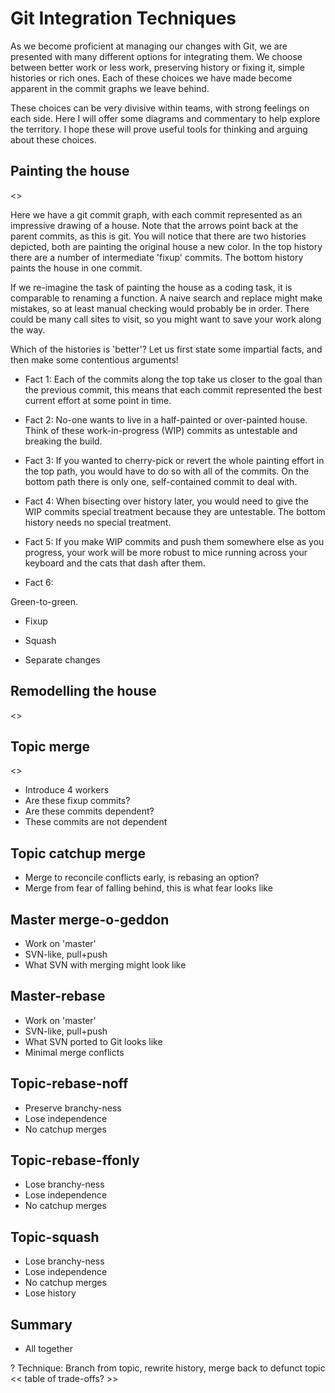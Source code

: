 Git Integration Techniques
==========================

As we become proficient at managing our changes with Git, we are presented with
many different options for integrating them. We choose between better work or
less work, preserving history or fixing it, simple histories or rich ones. Each
of these choices we have made become apparent in the commit graphs we leave
behind.

These choices can be very divisive within teams, with strong feelings on each
side. Here I will offer some diagrams and commentary to help explore the
territory. I hope these will prove useful tools for thinking and arguing about
these choices.

Painting the house
------------------

<<house painting diagram>>

Here we have a git commit graph, with each commit represented as an impressive
drawing of a house. Note that the arrows point back at the parent commits, as
this is git. You will notice that there are two histories depicted, both are
painting the original house a new color. In the top history there are a number
of intermediate 'fixup' commits. The bottom history paints the house in one
commit.

If we re-imagine the task of painting the house as a coding task, it is
comparable to renaming a function. A naive search and replace might make
mistakes, so at least manual checking would probably be in order.  There could
be many call sites to visit, so you might want to save your work along the way.

Which of the histories is 'better'? Let us first state some impartial facts,
and then make some contentious arguments!

- Fact 1: Each of the commits along the top take us closer to the goal than the
  previous commit, this means that each commit represented the best current
  effort at some point in time.

- Fact 2: No-one wants to live in a half-painted or over-painted house. Think
  of these work-in-progress (WIP) commits as untestable and breaking the build.

- Fact 3: If you wanted to cherry-pick or revert the whole painting effort in
  the top path, you would have to do so with all of the commits. On the bottom
  path there is only one, self-contained commit to deal with.

- Fact 4: When bisecting over history later, you would need to give the WIP
  commits special treatment because they are untestable. The bottom history
  needs no special treatment.

- Fact 5: If you make WIP commits and push them somewhere else as you progress,
  your work will be more robust to mice running across your keyboard and the
  cats that dash after them.

- Fact 6: 

Green-to-green.

- Fixup

- Squash

- Separate changes

Remodelling the house
---------------------

<<house remodelling diagram>>

Topic merge
-----------

<<topic merge diagram>>

- Introduce 4 workers
- Are these fixup commits?
- Are these commits dependent?
- These commits are not dependent

Topic catchup merge
-------------------

- Merge to reconcile conflicts early, is rebasing an option?
- Merge from fear of falling behind, this is what fear looks like

Master merge-o-geddon
---------------------

- Work on 'master'
- SVN-like, pull+push
- What SVN with merging might look like

Master-rebase
-------------

- Work on 'master'
- SVN-like, pull+push
- What SVN ported to Git looks like
- Minimal merge conflicts

Topic-rebase-noff
-----------------

- Preserve branchy-ness
- Lose independence
- No catchup merges

Topic-rebase-ffonly
-------------------

- Lose branchy-ness
- Lose independence
- No catchup merges

Topic-squash
------------

- Lose branchy-ness
- Lose independence
- No catchup merges
- Lose history

Summary
-------

- All together

? Technique: Branch from topic, rewrite history, merge back to defunct topic
<< table of trade-offs? >>
